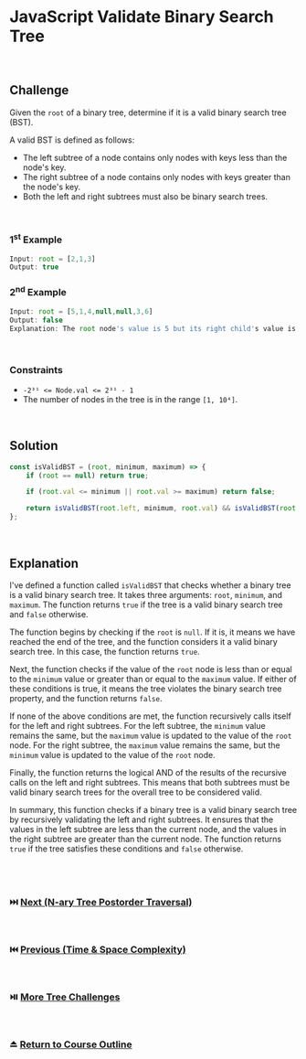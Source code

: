# JavaScript Validate Binary Search Tree
<br/>

## Challenge
Given the `root` of a binary tree, determine if it is a valid binary search tree (BST).

A valid BST is defined as follows:

- The left subtree of a node contains only nodes with keys less than the node's key.
- The right subtree of a node contains only nodes with keys greater than the node's key.
- Both the left and right subtrees must also be binary search trees.

<br/>

### 1<sup>st</sup> Example

```JavaScript
Input: root = [2,1,3]
Output: true
```

### 2<sup>nd</sup> Example

```JavaScript
Input: root = [5,1,4,null,null,3,6]
Output: false
Explanation: The root node's value is 5 but its right child's value is 4.
```

<br/>

### Constraints

- `-2³¹ <= Node.val <= 2³¹ - 1`
- The number of nodes in the tree is in the range `[1, 10⁴]`.

<br/>

## Solution

```JavaScript
const isValidBST = (root, minimum, maximum) => {
    if (root == null) return true;

    if (root.val <= minimum || root.val >= maximum) return false;

    return isValidBST(root.left, minimum, root.val) && isValidBST(root.right, root.val, maximum);
};
```

<br/>

## Explanation

I've defined a function called `isValidBST` that checks whether a binary tree is a valid binary search tree. It takes three arguments: `root`, `minimum`, and `maximum`. The function returns `true` if the tree is a valid binary search tree and `false` otherwise.
<br/>

The function begins by checking if the `root` is `null`. If it is, it means we have reached the end of the tree, and the function considers it a valid binary search tree. In this case, the function returns `true`.
<br/>

Next, the function checks if the value of the `root` node is less than or equal to the `minimum` value or greater than or equal to the `maximum` value. If either of these conditions is true, it means the tree violates the binary search tree property, and the function returns `false`.
<br/>

If none of the above conditions are met, the function recursively calls itself for the left and right subtrees. For the left subtree, the `minimum` value remains the same, but the `maximum` value is updated to the value of the `root` node. For the right subtree, the `maximum` value remains the same, but the `minimum` value is updated to the value of the `root` node.
<br/>

Finally, the function returns the logical AND of the results of the recursive calls on the left and right subtrees. This means that both subtrees must be valid binary search trees for the overall tree to be considered valid.
<br/>

In summary, this function checks if a binary tree is a valid binary search tree by recursively validating the left and right subtrees. It ensures that the values in the left subtree are less than the current node, and the values in the right subtree are greater than the current node. The function returns `true` if the tree satisfies these conditions and `false` otherwise.
<br/>
<br/>
<br/>
<br/>

### :next_track_button: [Next (N-ary Tree Postorder Traversal)][Next]
<br/>

### :previous_track_button: [Previous (Time & Space Complexity)][Previous]
<br/>

### :play_or_pause_button: [More Tree Challenges][More]
<br/>

### :eject_button: [Return to Course Outline][Return]
<br/>

[Next]: https://github.com/Superklok/JavaScriptTrees/blob/main/JavaScriptNaryTreePostorderTraversal.md
[Previous]: https://github.com/Superklok/ProgrammingPrinciples/blob/main/TimeAndSpaceComplexity.md
[More]: https://github.com/Superklok/JavaScriptTrees
[Return]: https://github.com/Superklok/LearnJavaScript